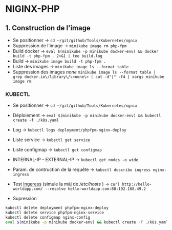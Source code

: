 # NIGINX-PHP

## 1. Construction de l'image


- Se positionner -> `cd ~/git/github/Tools/Kubernetes/ngnix`
- Suppression de l'image -> `minikube image rm php-fpm`
- Build docker -> `eval $(minikube -p minikube docker-env) && docker build -t php-fpm . 2>&1 | tee build.log`
- Build -> `minikube image build -t php-fpm .`
- Liste des images -> `minikube image ls --format table`
- Suppression des images *none* `minikube image ls --format table | grep docker.io\/library\/\<none\> | cut -d"|" -f4 | xargs minikube image rm`


### KUBECTL


- Se positionner -> `cd ~/git/github/Tools/Kubernetes/ngnix`
- Déploiement -> `eval $(minikube -p minikube docker-env) && kubectl create -f ./k8s.yaml`
- Log -> `kubectl logs deployment/phpfpm-nginx-deploy`
- Liste service -> `kubectl get service`
- Liste configmap -> `kubectl get configmap`
- INTERNAL-IP - EXTERNAL-IP -> `kubectl get nodes -o wide`
- Param. de contruction de la requête -> `kubectl describe ingress nginx-ingress`
- Test [Ingeress](https://blog.knoldus.com/how-to-create-ingress-rules-in-kubernetes-using-minikube/#what-is-ingress) (simule la màj de */etc/hosts* ) -> `curl http://hello-worldapp.com/ --resolve hello-worldapp.com:80:192.168.49.2`

- Supression

```bash
kubectl delete deployment phpfpm-nginx-deploy
kubectl delete service phpfpm-nginx-service
kubectl delete configmap nginx-config
eval $(minikube -p minikube docker-env) && kubectl create -f ./k8s.yaml
```

